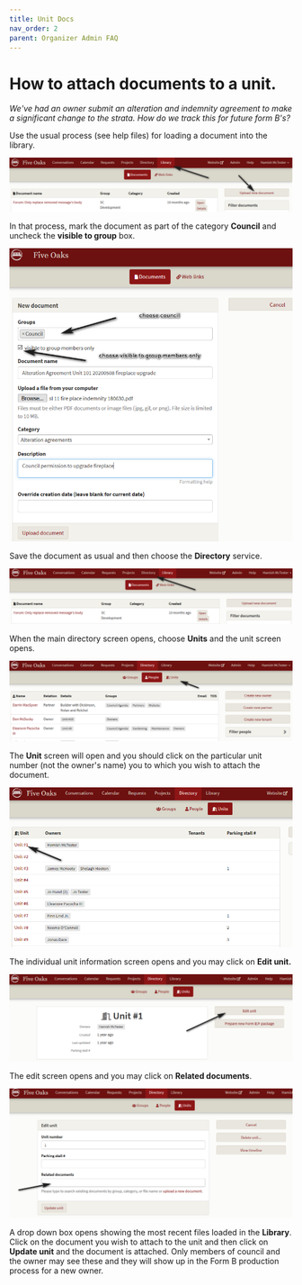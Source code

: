 ```yaml
---
title: Unit Docs
nav_order: 2
parent: Organizer Admin FAQ
---
```


# How to attach documents to a unit.

*We've had an owner submit an alteration and indemnity agreement to make a significant change to the strata.  How do we track this for future form B's?*

Use the usual process (see help files) for loading a document into the library.  

![go library](unitdocs/golib.png)

In that process, mark the document as part of the category **Council** and uncheck the **visible to group** box.

![set up](unitdocs/setupdoc.png)

Save the document as usual and then choose the **Directory** service.

![go directory](unitdocs/godir.png)

When the main directory screen opens, choose **Units** and the unit screen opens.

![go unit](unitdocs/gounit.png)

The **Unit** screen will open and you should click on the particular unit number (not the owner's name) you to which you wish to attach the document.

![choose unit](unitdocs/unitno.png)

The individual unit information screen opens and you may click on **Edit unit.**

![edit unit](unitdocs/editunit.png)

The edit screen opens and you may click on **Related documents**.   

![related docs](unitdocs/reldocs.png)

A drop down box opens showing the most recent files loaded in the **Library**.  Click on the document you wish to attach to the unit and then click on **Update unit** and the document is attached.  Only members of council and the owner may see these and they will show up in the Form B production process for a new owner.

 
